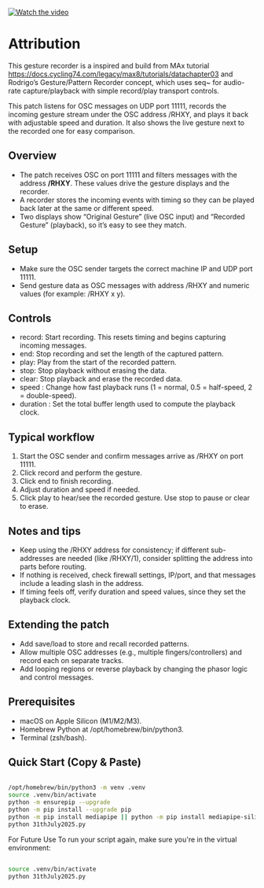 [![Watch the video](https://img.youtube.com/vi/ViE02xZ1R0Y/0.jpg)](https://www.youtube.com/watch?v=ViE02xZ1R0Y)

 
# Attribution
 

This gesture recorder is a inspired and build from MAx tutorial https://docs.cycling74.com/legacy/max8/tutorials/datachapter03 and Rodrigo’s Gesture/Pattern Recorder concept, which uses seq~ for audio-rate capture/playback with simple record/play transport controls.

 
This patch listens for OSC messages on UDP port 11111, records the incoming gesture stream under the OSC address /RHXY, and plays it back with adjustable speed and duration. It also shows the live gesture next to the recorded one for easy comparison.

## Overview
- The patch receives OSC on port 11111 and filters messages with the address **/RHXY**. These values drive the gesture displays and the recorder.  
- A recorder stores the incoming events with timing so they can be played back later at the same or different speed.  
- Two displays show “Original Gesture” (live OSC input) and “Recorded Gesture” (playback), so it’s easy to see they match.

## Setup
- Make sure the OSC sender targets the correct machine IP and UDP port 11111.  
- Send gesture data as OSC messages with address /RHXY and numeric values (for example: /RHXY x y).  
 
## Controls
- record: Start recording. This resets timing and begins capturing incoming messages.  
- end: Stop recording and set the length of the captured pattern.  
- play: Play from the start of the recorded pattern.  
- stop: Stop playback without erasing the data.  
- clear: Stop playback and erase the recorded data.  
- speed <number>: Change how fast playback runs (1 = normal, 0.5 = half-speed, 2 = double-speed).  
- duration <minutes>: Set the total buffer length used to compute the playback clock.

 
## Typical workflow
1. Start the OSC sender and confirm messages arrive as /RHXY on port 11111.  
2. Click record and perform the gesture.  
3. Click end to finish recording.  
4. Adjust duration and speed if needed.  
5. Click play to hear/see the recorded gesture. Use stop to pause or clear to erase.

## Notes and tips
- Keep using the /RHXY address for consistency; if different sub-addresses are needed (like /RHXY/1), consider splitting the address into parts before routing.  
- If nothing is received, check firewall settings, IP/port, and that messages include a leading slash in the address.  
- If timing feels off, verify duration and speed values, since they set the playback clock.

 
## Extending the patch
- Add save/load to store and recall recorded patterns.  
- Allow multiple OSC addresses (e.g., multiple fingers/controllers) and record each on separate tracks.  
- Add looping regions or reverse playback by changing the phasor logic and control messages.
 

  
## Prerequisites

- macOS on Apple Silicon (M1/M2/M3).  
- Homebrew Python at /opt/homebrew/bin/python3.  
- Terminal (zsh/bash).  

  
## Quick Start (Copy & Paste)

```bash
 
/opt/homebrew/bin/python3 -m venv .venv
source .venv/bin/activate
python -m ensurepip --upgrade
python -m pip install --upgrade pip
python -m pip install mediapipe || python -m pip install mediapipe-silicon
python 31thJuly2025.py
```

For Future Use
To run your script again, make sure you're in the virtual environment:

```bash
 
source .venv/bin/activate
python 31thJuly2025.py
```

 

